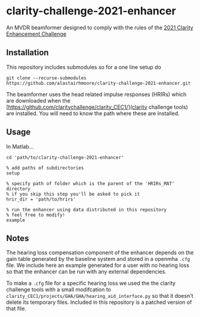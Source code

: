 # clarity-challenge-2021-enhancer

An MVDR beamformer designed to comply with the rules of the [2021 Clarity Enhancement Challenge](https://claritychallenge.github.io/clarity_CEC1_doc/) 


## Installation

This repository includes submodules so for a one line setup do


    git clone --recurse-submodules https://github.com/alastairhmoore/clarity-challenge-2021-enhancer.git


The beamformer uses the head related impulse responses (HRIRs) which are downloaded when the [https://github.com/claritychallenge/clarity_CEC1/](clarity challenge tools) are installed.  You will need to know the path where these are installed.


## Usage
In Matlab...

    cd 'path/to/clarity-challenge-2021-enhancer'
     
    % add paths of subdirectories
    setup

    % specify path of folder which is the parent of the 'HRIRs_MAT' directory
    % if you skip this step you'll be asked to pick it
    hrir_dir = 'path/to/hrirs'

    % run the enhancer using data distributed in this repository
    % feel free to modify!
    example



## Notes

The hearing loss compensation component of the enhancer depends on the gain table generated by the baseline system and stored in a openmha `.cfg` file. We include here an example generated for a user with no hearing loss so that the enhancer can be run with any external dependencies.

To make a `.cfg` file for a specific hearing loss we used the the clarity challenge tools with a small modifcation to `clarity_CEC1/projects/GHA/GHA/hearing_aid_interface.py` so that it doesn't delete its temporary files. Included in this repository is a patched version of that file.



